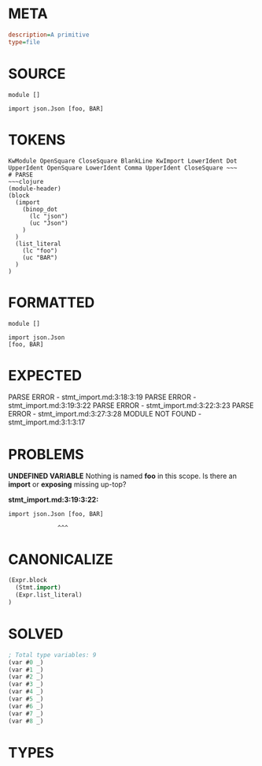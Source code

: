 # META
~~~ini
description=A primitive
type=file
~~~
# SOURCE
~~~roc
module []

import json.Json [foo, BAR]
~~~
# TOKENS
~~~text
KwModule OpenSquare CloseSquare BlankLine KwImport LowerIdent Dot UpperIdent OpenSquare LowerIdent Comma UpperIdent CloseSquare ~~~
# PARSE
~~~clojure
(module-header)
(block
  (import
    (binop_dot
      (lc "json")
      (uc "Json")
    )
  )
  (list_literal
    (lc "foo")
    (uc "BAR")
  )
)
~~~
# FORMATTED
~~~roc
module []

import json.Json
[foo, BAR]
~~~
# EXPECTED
PARSE ERROR - stmt_import.md:3:18:3:19
PARSE ERROR - stmt_import.md:3:19:3:22
PARSE ERROR - stmt_import.md:3:22:3:23
PARSE ERROR - stmt_import.md:3:27:3:28
MODULE NOT FOUND - stmt_import.md:3:1:3:17
# PROBLEMS
**UNDEFINED VARIABLE**
Nothing is named **foo** in this scope.
Is there an **import** or **exposing** missing up-top?

**stmt_import.md:3:19:3:22:**
```roc
import json.Json [foo, BAR]
```
                  ^^^


# CANONICALIZE
~~~clojure
(Expr.block
  (Stmt.import)
  (Expr.list_literal)
)
~~~
# SOLVED
~~~clojure
; Total type variables: 9
(var #0 _)
(var #1 _)
(var #2 _)
(var #3 _)
(var #4 _)
(var #5 _)
(var #6 _)
(var #7 _)
(var #8 _)
~~~
# TYPES
~~~roc
~~~
